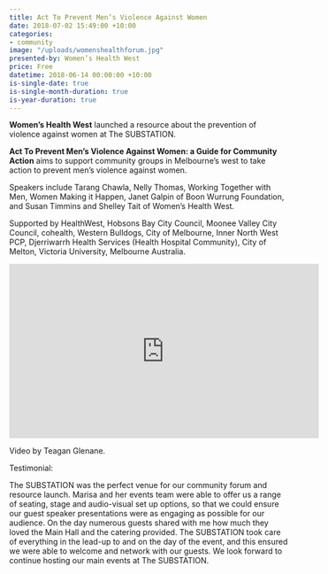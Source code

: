 ```yaml
---
title: Act To Prevent Men’s Violence Against Women
date: 2018-07-02 15:49:00 +10:00
categories:
- community
image: "/uploads/womenshealthforum.jpg"
presented-by: Women’s Health West
price: Free
datetime: 2018-06-14 00:00:00 +10:00
is-single-date: true
is-single-month-duration: true
is-year-duration: true
---
```


**Women’s Health West** launched a resource about the prevention of violence against women at The SUBSTATION.

**Act To Prevent Men’s Violence Against Women: a Guide for Community Action** aims to support community groups in Melbourne’s west to take action to prevent men’s violence against women.

Speakers include Tarang Chawla, Nelly Thomas, Working Together with Men, Women Making it Happen, Janet Galpin of Boon Wurrung Foundation, and Susan Timmins and Shelley Tait of Women’s Health West.

Supported by HealthWest, Hobsons Bay City Council, Moonee Valley City Council, cohealth, Western Bulldogs, City of Melbourne, Inner North West PCP, Djerriwarrh Health Services (Health Hospital Community), City of Melton, Victoria University, Melbourne Australia.


<iframe width="560" height="315" src="https://www.youtube.com/embed/lj-OqfNxp2s" frameborder="0" allow="accelerometer; autoplay; encrypted-media; gyroscope; picture-in-picture" allowfullscreen></iframe>


Video by Teagan Glenane.

Testimonial:

The SUBSTATION was the perfect venue for our community forum and resource launch. Marisa and her events team were able to offer us a range of seating, stage and audio-visual set up options, so that we could ensure our guest speaker presentations were as engaging as possible for our audience. On the day numerous guests shared with me how much they loved the Main Hall and the catering provided. The SUBSTATION took care of everything in the lead-up to and on the day of the event, and this ensured we were able to welcome and network with our guests. We look forward to continue hosting our main events at The SUBSTATION.